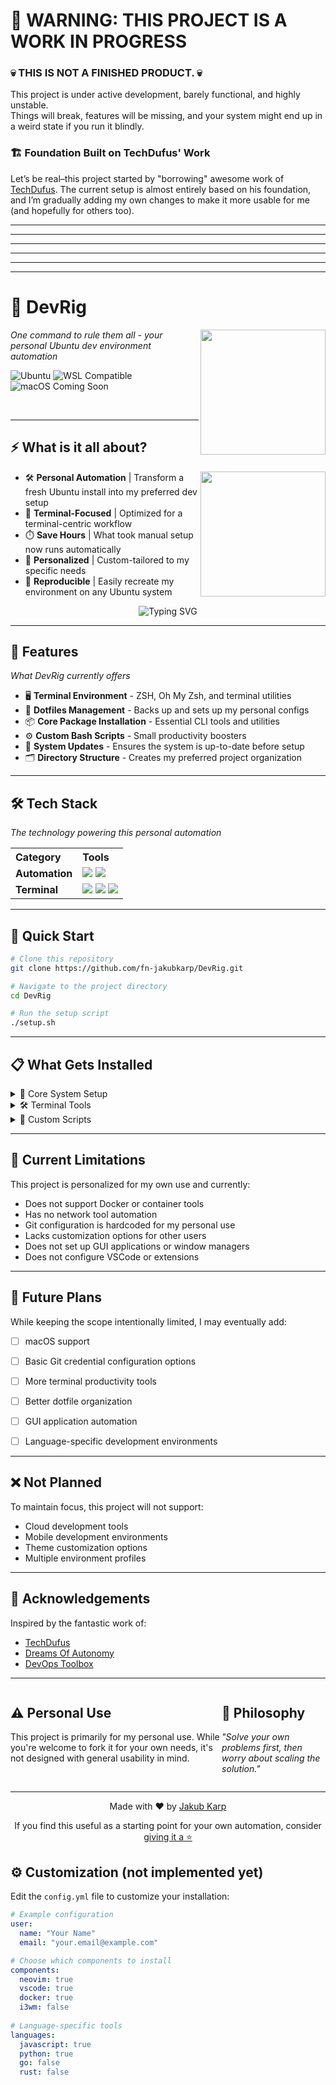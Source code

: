 # 🚧 WARNING: THIS PROJECT IS A WORK IN PROGRESS

### 💀 THIS IS NOT A FINISHED PRODUCT. 💀
This project is under active development, barely functional, and highly unstable.
<br/>
Things will break, features will be missing, and your system might end up in a weird state if you run it blindly.

### 🏗️ Foundation Built on TechDufus' Work
Let’s be real–this project started by "borrowing" awesome work of [TechDufus](https://github.com/TechDufus). 
The current setup is almost entirely based on his foundation, and I’m gradually adding my own changes to make it more usable for me (and hopefully for others too).

<hr>
<hr>
<hr>
<hr>
<hr>
<hr>

# 🚀 DevRig

<img align="right" src="https://media0.giphy.com/media/v1.Y2lkPTc5MGI3NjExeTI4NzE1dmhtcm04c3dlN29iaG4zd2owZHBwczJxbXYwOHVtdGZiaSZlcD12MV9pbnRlcm5hbF9naWZfYnlfaWQmY3Q9Zw/aer096d3vD4rYVsgNn/giphy.gif" width="200" height="200" />
<p><i>One command to rule them all - your personal Ubuntu dev environment automation</i></p>
<img src="https://img.shields.io/badge/Platform-Ubuntu-E95420?style=for-the-badge&logo=ubuntu&logoColor=white" alt="Ubuntu" />
<img src="https://img.shields.io/badge/Compatible-WSL-0078D6?style=for-the-badge&logo=windows&logoColor=white" alt="WSL Compatible" />
<img src="https://img.shields.io/badge/Coming%20(but%20not%20so%20soon)-macOS-000000?style=for-the-badge&logo=apple&logoColor=white" alt="macOS Coming Soon" />

&nbsp;
<hr>

## ⚡ What is it all about?

<img align="right" src="https://media.giphy.com/media/v1.Y2lkPTc5MGI3NjExYTVhb3A2NWNybG11OWlmbWRuYnA5N3g2MzVsMW84N3E5c2NnMm9zZCZlcD12MV9pbnRlcm5hbF9naWZfYnlfaWQmY3Q9Zw/H62NM1ab7wzMXURdoi/giphy.gif" width="200" height="200" />

- 🛠️ **Personal Automation** | Transform a fresh Ubuntu install into my preferred dev setup
- 🧰 **Terminal-Focused** | Optimized for a terminal-centric workflow
- ⏱️ **Save Hours** | What took manual setup now runs automatically
- 👤 **Personalized** | Custom-tailored to my specific needs
- 🔄 **Reproducible** | Easily recreate my environment on any Ubuntu system

<div align="center">
  <img src="https://readme-typing-svg.herokuapp.com?font=Fira+Code&pause=1000&color=0969DA&center=true&vCenter=true&width=435&lines=My+terminal%2C+my+way;Automate+the+boring+stuff;From+fresh+install+to+productive" alt="Typing SVG" />
</div>

<hr>

## 🎯 Features

<p align="left"><i>What DevRig currently offers</i></p>

- 🖥️ **Terminal Environment** - ZSH, Oh My Zsh, and terminal utilities
- 🔧 **Dotfiles Management** - Backs up and sets up my personal configs
- 📦 **Core Package Installation** - Essential CLI tools and utilities
- ⚙️ **Custom Bash Scripts** - Small productivity boosters
- 🔄 **System Updates** - Ensures the system is up-to-date before setup
- 🗂️ **Directory Structure** - Creates my preferred project organization

<hr>

## 🛠️ Tech Stack

<p align="left"><i>The technology powering this personal automation</i></p>

<table>
  <tr>
    <th align="left">Category</th>
    <th align="left">Tools</th>
  </tr>
  <tr>
    <td><b>Automation</b></td>
    <td>
      <img src="https://img.shields.io/badge/Ansible-808080?style=for-the-badge&logo=ansible&logoColor=white" />
      <img src="https://img.shields.io/badge/Bash-808080?style=for-the-badge&logo=gnu-bash&logoColor=white" />
    </td>
  </tr>
  <tr>
    <td><b>Terminal</b></td>
    <td>
      <img src="https://img.shields.io/badge/Neovim-808080?style=for-the-badge&logo=neovim&logoColor=white" />
      <img src="https://img.shields.io/badge/Tmux-808080?style=for-the-badge&logo=tmux&logoColor=white" />
      <img src="https://img.shields.io/badge/Oh_My_Zsh-808080?style=for-the-badge&logo=ohmyzsh&logoColor=white" />
    </td>
  </tr>
</table>

<hr>

## 🚀 Quick Start

```bash
# Clone this repository
git clone https://github.com/fn-jakubkarp/DevRig.git

# Navigate to the project directory
cd DevRig

# Run the setup script
./setup.sh
```

<hr>

## 📋 What Gets Installed

<details>
<summary>🔄 Core System Setup</summary>

- System updates and essential packages
- ZSH with Oh My Zsh configuration
- Terminal utilities and CLI tools
- Personal dotfiles deployment

</details>

<details>
<summary>🛠️ Terminal Tools</summary>

- Neovim with basic configuration
- Tmux setup
- Common CLI utilities (grep, find, curl, wget, etc.)
- Basic system monitoring tools

</details>

<details>
<summary>🧰 Custom Scripts</summary>

- Simple workflow utilities
- System maintenance helpers
- Basic backup script for dotfiles

</details>

<hr>

## 🚧 Current Limitations

This project is personalized for my own use and currently:

- Does not support Docker or container tools
- Has no network tool automation
- Git configuration is hardcoded for my personal use
- Lacks customization options for other users
- Does not set up GUI applications or window managers
- Does not configure VSCode or extensions

<hr>

## 📝 Future Plans

While keeping the scope intentionally limited, I may eventually add:

- [ ] macOS support
- [ ] Basic Git credential configuration options
- [ ] More terminal productivity tools
- [ ] Better dotfile organization
- [ ] GUI application automation
- [ ] Language-specific development environments


<hr>

## ❌ Not Planned

To maintain focus, this project will not support:

- Cloud development tools
- Mobile development environments
- Theme customization options
- Multiple environment profiles

<hr>

## 🙏 Acknowledgements

Inspired by the fantastic work of:
- [TechDufus](https://github.com/TechDufus)
- [Dreams Of Autonomy](https://github.com/dreamsofautonomy)
- [DevOps Toolbox](https://github.com/devopstoolbox)

<hr>

<div style="display: flex; justify-content: space-between;">
  <div>
    <h2>⚠️ Personal Use</h2>
    <p>This project is primarily for my personal use. While you're welcome to fork it for your own needs, it's not designed with general usability in mind.</p>
  </div>
  <div>
    <h2>💭 Philosophy</h2>
    <p><i>"Solve your own problems first, then worry about scaling the solution."</i></p>
  </div>
</div>

<hr>

<div align="center">
  <p>Made with ❤️ by <a href="https://github.com/qunikarp">Jakub Karp</a></p>
  <p>If you find this useful as a starting point for your own automation, consider <a href="https://github.com/qunikarp/devrig">giving it a ⭐</a></p>
</div>


## ⚙️ Customization (not implemented yet)

Edit the `config.yml` file to customize your installation:

```yaml
# Example configuration
user:
  name: "Your Name"
  email: "your.email@example.com"

# Choose which components to install
components:
  neovim: true
  vscode: true
  docker: true
  i3wm: false
  
# Language-specific tools
languages:
  javascript: true
  python: true
  go: false
  rust: false
```
